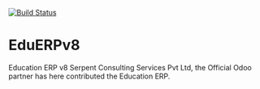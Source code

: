 [![Build Status](https://travis-ci.org/JayVora-SerpentCS/EduERPv8.svg?branch=8.0)](https://travis-ci.org/JayVora-SerpentCS/EduERPv8)

# EduERPv8
Education ERP v8
Serpent Consulting Services Pvt Ltd, the Official Odoo partner has here contributed the Education ERP.
